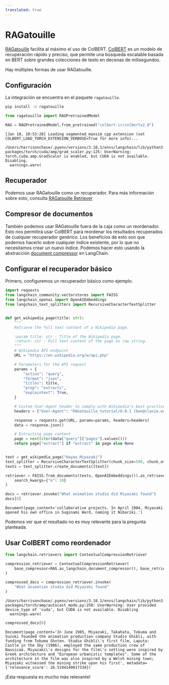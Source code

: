 ```yaml
---
translated: true
---
```


# RAGatouille

[RAGatouille](https://github.com/bclavie/RAGatouille) facilita al máximo el uso de ColBERT. [ColBERT](https://github.com/stanford-futuredata/ColBERT) es un modelo de recuperación rápido y preciso, que permite una búsqueda escalable basada en BERT sobre grandes colecciones de texto en decenas de milisegundos.

Hay múltiples formas de usar RAGatouille.

## Configuración

La integración se encuentra en el paquete `ragatouille`.

```bash
pip install -U ragatouille
```

```python
from ragatouille import RAGPretrainedModel

RAG = RAGPretrainedModel.from_pretrained("colbert-ir/colbertv2.0")
```

```output
[Jan 10, 10:53:28] Loading segmented_maxsim_cpp extension (set COLBERT_LOAD_TORCH_EXTENSION_VERBOSE=True for more info)...

/Users/harrisonchase/.pyenv/versions/3.10.1/envs/langchain/lib/python3.10/site-packages/torch/cuda/amp/grad_scaler.py:125: UserWarning: torch.cuda.amp.GradScaler is enabled, but CUDA is not available.  Disabling.
  warnings.warn(
```

## Recuperador

Podemos usar RAGatouille como un recuperador. Para más información sobre esto, consulta [RAGatouille Retriever](/docs/integrations/retrievers/ragatouille)

## Compresor de documentos

También podemos usar RAGatouille fuera de la caja como un reordenador. Esto nos permitirá usar ColBERT para reordenar los resultados recuperados de cualquier recuperador genérico. Los beneficios de esto son que podemos hacerlo sobre cualquier índice existente, por lo que no necesitamos crear un nuevo índice. Podemos hacer esto usando la abstracción [document compressor](/docs/modules/data_connection/retrievers/contextual_compression) en LangChain.

## Configurar el recuperador básico

Primero, configuremos un recuperador básico como ejemplo.

```python
import requests
from langchain_community.vectorstores import FAISS
from langchain_openai import OpenAIEmbeddings
from langchain_text_splitters import RecursiveCharacterTextSplitter


def get_wikipedia_page(title: str):
    """
    Retrieve the full text content of a Wikipedia page.

    :param title: str - Title of the Wikipedia page.
    :return: str - Full text content of the page as raw string.
    """
    # Wikipedia API endpoint
    URL = "https://en.wikipedia.org/w/api.php"

    # Parameters for the API request
    params = {
        "action": "query",
        "format": "json",
        "titles": title,
        "prop": "extracts",
        "explaintext": True,
    }

    # Custom User-Agent header to comply with Wikipedia's best practices
    headers = {"User-Agent": "RAGatouille_tutorial/0.0.1 (ben@clavie.eu)"}

    response = requests.get(URL, params=params, headers=headers)
    data = response.json()

    # Extracting page content
    page = next(iter(data["query"]["pages"].values()))
    return page["extract"] if "extract" in page else None


text = get_wikipedia_page("Hayao_Miyazaki")
text_splitter = RecursiveCharacterTextSplitter(chunk_size=500, chunk_overlap=0)
texts = text_splitter.create_documents([text])
```

```python
retriever = FAISS.from_documents(texts, OpenAIEmbeddings()).as_retriever(
    search_kwargs={"k": 10}
)
```

```python
docs = retriever.invoke("What animation studio did Miyazaki found")
docs[0]
```

```output
Document(page_content='collaborative projects. In April 1984, Miyazaki opened his own office in Suginami Ward, naming it Nibariki.')
```

Podemos ver que el resultado no es muy relevante para la pregunta planteada.

## Usar ColBERT como reordenador

```python
from langchain.retrievers import ContextualCompressionRetriever

compression_retriever = ContextualCompressionRetriever(
    base_compressor=RAG.as_langchain_document_compressor(), base_retriever=retriever
)

compressed_docs = compression_retriever.invoke(
    "What animation studio did Miyazaki found"
)
```

```output
/Users/harrisonchase/.pyenv/versions/3.10.1/envs/langchain/lib/python3.10/site-packages/torch/amp/autocast_mode.py:250: UserWarning: User provided device_type of 'cuda', but CUDA is not available. Disabling
  warnings.warn(
```

```python
compressed_docs[0]
```

```output
Document(page_content='In June 1985, Miyazaki, Takahata, Tokuma and Suzuki founded the animation production company Studio Ghibli, with funding from Tokuma Shoten. Studio Ghibli\'s first film, Laputa: Castle in the Sky (1986), employed the same production crew of Nausicaä. Miyazaki\'s designs for the film\'s setting were inspired by Greek architecture and "European urbanistic templates". Some of the architecture in the film was also inspired by a Welsh mining town; Miyazaki witnessed the mining strike upon his first', metadata={'relevance_score': 26.5194149017334})
```

¡Esta respuesta es mucho más relevante!
